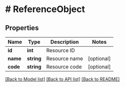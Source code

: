 # # ReferenceObject

## Properties

Name | Type | Description | Notes
------------ | ------------- | ------------- | -------------
**id** | **int** | Resource ID |
**name** | **string** | Resource name | [optional]
**code** | **string** | Resource code | [optional]

[[Back to Model list]](../../README.md#models) [[Back to API list]](../../README.md#endpoints) [[Back to README]](../../README.md)
